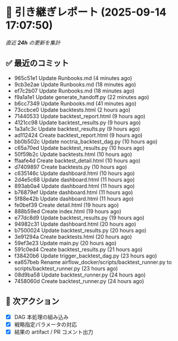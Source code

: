 # 📝 引き継ぎレポート (2025-09-14 17:07:50)
_直近 **24h** の更新を集計_

## ✅ 最近のコミット
- 965c51e1 Update Runbooks.md (4 minutes ago)
- 9cb3e2ae Update Runbooks.md (18 minutes ago)
- ef7c2b07 Update Runbooks.md (18 minutes ago)
- f9a1a1e1 Update generate_handoff.py (22 minutes ago)
- b6cc7349 Update Runbooks.md (41 minutes ago)
- 73ccbce0 Update backtests.html (2 hours ago)
- 71440533 Update backtest_report.html (9 hours ago)
- 4121cc98 Update backtest_results.py (9 hours ago)
- 1a3a1c3c Update backtest_results.py (9 hours ago)
- ad112424 Create backtest_report.html (9 hours ago)
- bb0b502c Update noctria_backtest_dag.py (10 hours ago)
- c65a70ed Update backtest_results.py (10 hours ago)
- 50f59b2c Update backtests.html (10 hours ago)
- ffaafe4d Create backtest_detail.html (10 hours ago)
- d7409897 Create backtests.py (10 hours ago)
- c635146c Update dashboard.html (10 hours ago)
- 2d4e5c68 Update dashboard.html (11 hours ago)
- 893ab0a4 Update dashboard.html (11 hours ago)
- b76879ef Update dashboard.html (11 hours ago)
- 5f88e42b Update dashboard.html (11 hours ago)
- fe0bef39 Create detail.html (19 hours ago)
- 888b59ed Create index.html (19 hours ago)
- e77dc8d9 Update backtest_results.py (19 hours ago)
- 94982c31 Update dashboard.html (20 hours ago)
- b7500024 Update backtest_results.py (20 hours ago)
- 3e91294a Create backtests.html (20 hours ago)
- 59ef3e23 Update main.py (20 hours ago)
- 591c0ed4 Create backtest_results.py (21 hours ago)
- f38420b6 Update trigger_backtest_dag.py (23 hours ago)
- ea657beb Rename airflow_docker/scripts/backtest_runner.py to scripts/backtest_runner.py (23 hours ago)
- 08d9ba58 Update backtest_runner.py (24 hours ago)
- 7458060d Create backtest_runner.py (24 hours ago)

## 🚩 次アクション
- [x] DAG 本処理の組み込み
- [x] 戦略指定パラメータの対応
- [x] 結果の artifact / PR コメント出力

<!--HANDOFF_JSON
{"generated_at": "2025-09-14 17:07:50", "lookback_hours": 24, "commits": [{"hash": "965c51e1", "title": "Update Runbooks.md", "when": "4 minutes ago", "timestamp": "2025-09-14 17:03:29 +0900"}, {"hash": "9cb3e2ae", "title": "Update Runbooks.md", "when": "18 minutes ago", "timestamp": "2025-09-14 16:50:20 +0900"}, {"hash": "ef7c2b07", "title": "Update Runbooks.md", "when": "18 minutes ago", "timestamp": "2025-09-14 16:49:46 +0900"}, {"hash": "f9a1a1e1", "title": "Update generate_handoff.py", "when": "22 minutes ago", "timestamp": "2025-09-14 16:45:48 +0900"}, {"hash": "b6cc7349", "title": "Update Runbooks.md", "when": "41 minutes ago", "timestamp": "2025-09-14 16:26:28 +0900"}, {"hash": "73ccbce0", "title": "Update backtests.html", "when": "2 hours ago", "timestamp": "2025-09-14 15:20:40 +0900"}, {"hash": "71440533", "title": "Update backtest_report.html", "when": "9 hours ago", "timestamp": "2025-09-14 08:21:59 +0900"}, {"hash": "4121cc98", "title": "Update backtest_results.py", "when": "9 hours ago", "timestamp": "2025-09-14 08:20:50 +0900"}, {"hash": "1a3a1c3c", "title": "Update backtest_results.py", "when": "9 hours ago", "timestamp": "2025-09-14 07:57:30 +0900"}, {"hash": "ad112424", "title": "Create backtest_report.html", "when": "9 hours ago", "timestamp": "2025-09-14 07:56:53 +0900"}, {"hash": "bb0b502c", "title": "Update noctria_backtest_dag.py", "when": "10 hours ago", "timestamp": "2025-09-14 07:19:07 +0900"}, {"hash": "c65a70ed", "title": "Update backtest_results.py", "when": "10 hours ago", "timestamp": "2025-09-14 07:07:16 +0900"}, {"hash": "50f59b2c", "title": "Update backtests.html", "when": "10 hours ago", "timestamp": "2025-09-14 06:56:49 +0900"}, {"hash": "ffaafe4d", "title": "Create backtest_detail.html", "when": "10 hours ago", "timestamp": "2025-09-14 06:52:22 +0900"}, {"hash": "d7409897", "title": "Create backtests.py", "when": "10 hours ago", "timestamp": "2025-09-14 06:51:15 +0900"}, {"hash": "c635146c", "title": "Update dashboard.html", "when": "10 hours ago", "timestamp": "2025-09-14 06:38:41 +0900"}, {"hash": "2d4e5c68", "title": "Update dashboard.html", "when": "11 hours ago", "timestamp": "2025-09-14 06:27:21 +0900"}, {"hash": "893ab0a4", "title": "Update dashboard.html", "when": "11 hours ago", "timestamp": "2025-09-14 06:10:20 +0900"}, {"hash": "b76879ef", "title": "Update dashboard.html", "when": "11 hours ago", "timestamp": "2025-09-14 05:55:42 +0900"}, {"hash": "5f88e42b", "title": "Update dashboard.html", "when": "11 hours ago", "timestamp": "2025-09-14 05:46:25 +0900"}, {"hash": "fe0bef39", "title": "Create detail.html", "when": "19 hours ago", "timestamp": "2025-09-13 21:58:54 +0900"}, {"hash": "888b59ed", "title": "Create index.html", "when": "19 hours ago", "timestamp": "2025-09-13 21:58:24 +0900"}, {"hash": "e77dc8d9", "title": "Update backtest_results.py", "when": "19 hours ago", "timestamp": "2025-09-13 21:57:16 +0900"}, {"hash": "94982c31", "title": "Update dashboard.html", "when": "20 hours ago", "timestamp": "2025-09-13 21:20:34 +0900"}, {"hash": "b7500024", "title": "Update backtest_results.py", "when": "20 hours ago", "timestamp": "2025-09-13 20:58:38 +0900"}, {"hash": "3e91294a", "title": "Create backtests.html", "when": "20 hours ago", "timestamp": "2025-09-13 20:57:34 +0900"}, {"hash": "59ef3e23", "title": "Update main.py", "when": "20 hours ago", "timestamp": "2025-09-13 20:55:02 +0900"}, {"hash": "591c0ed4", "title": "Create backtest_results.py", "when": "21 hours ago", "timestamp": "2025-09-13 20:23:59 +0900"}, {"hash": "f38420b6", "title": "Update trigger_backtest_dag.py", "when": "23 hours ago", "timestamp": "2025-09-13 18:19:53 +0900"}, {"hash": "ea657beb", "title": "Rename airflow_docker/scripts/backtest_runner.py to scripts/backtest_runner.py", "when": "23 hours ago", "timestamp": "2025-09-13 17:59:14 +0900"}, {"hash": "08d9ba58", "title": "Update backtest_runner.py", "when": "24 hours ago", "timestamp": "2025-09-13 17:32:13 +0900"}, {"hash": "7458060d", "title": "Create backtest_runner.py", "when": "24 hours ago", "timestamp": "2025-09-13 17:16:45 +0900"}], "next_actions": [{"text": "DAG 本処理の組み込み", "done": true}, {"text": "戦略指定パラメータの対応", "done": true}, {"text": "結果の artifact / PR コメント出力", "done": true}], "airflow_runs": []}
HANDOFF_JSON-->
